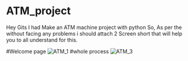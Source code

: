 # ATM_project
Hey Gits I had Make an ATM machine project with python
So, As per the without facing any problems i should attach 2 Screen short that will help you to all understand for this.


#Welcome page
![ATM_1](https://github.com/user-attachments/assets/675f4489-ab41-4ac5-baec-a9efb39a19ee)
#whole process
![ATM_3](https://github.com/user-attachments/assets/cd7df21b-817e-4870-bbba-56ab5b2ebd4f)
